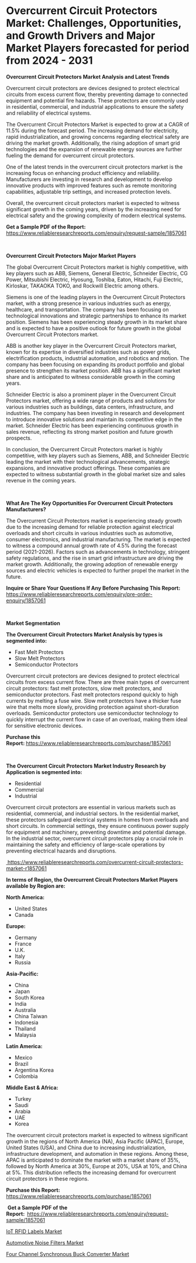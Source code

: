 <p><h1>Overcurrent Circuit Protectors Market: Challenges, Opportunities, and Growth Drivers and Major Market Players forecasted for period from 2024 - 2031</h1></p><p><strong>Overcurrent Circuit Protectors Market Analysis and Latest Trends</strong></p>
<p><p>Overcurrent circuit protectors are devices designed to protect electrical circuits from excess current flow, thereby preventing damage to connected equipment and potential fire hazards. These protectors are commonly used in residential, commercial, and industrial applications to ensure the safety and reliability of electrical systems.</p><p>The Overcurrent Circuit Protectors Market is expected to grow at a CAGR of 11.5% during the forecast period. The increasing demand for electricity, rapid industrialization, and growing concerns regarding electrical safety are driving the market growth. Additionally, the rising adoption of smart grid technologies and the expansion of renewable energy sources are further fueling the demand for overcurrent circuit protectors.</p><p>One of the latest trends in the overcurrent circuit protectors market is the increasing focus on enhancing product efficiency and reliability. Manufacturers are investing in research and development to develop innovative products with improved features such as remote monitoring capabilities, adjustable trip settings, and increased protection levels.</p><p>Overall, the overcurrent circuit protectors market is expected to witness significant growth in the coming years, driven by the increasing need for electrical safety and the growing complexity of modern electrical systems.</p></p>
<p><strong>Get a Sample PDF of the Report:&nbsp;</strong> <a href="https://www.reliableresearchreports.com/enquiry/request-sample/1857061">https://www.reliableresearchreports.com/enquiry/request-sample/1857061</a></p>
<p>&nbsp;</p>
<p><strong>Overcurrent Circuit Protectors Major Market Players</strong></p>
<p><p>The global Overcurrent Circuit Protectors market is highly competitive, with key players such as ABB, Siemens, General Electric, Schneider Electric, CG Power, Mitsubishi Electric, Hyosung, Toshiba, Eaton, Hitachi, Fuji Electric, Kirloskar, TAKAOKA TOKO, and Rockwill Electric among others. </p><p>Siemens is one of the leading players in the Overcurrent Circuit Protectors market, with a strong presence in various industries such as energy, healthcare, and transportation. The company has been focusing on technological innovations and strategic partnerships to enhance its market position. Siemens has been experiencing steady growth in its market share and is expected to have a positive outlook for future growth in the global Overcurrent Circuit Protectors market.</p><p>ABB is another key player in the Overcurrent Circuit Protectors market, known for its expertise in diversified industries such as power grids, electrification products, industrial automation, and robotics and motion. The company has been focusing on expanding its product portfolio and global presence to strengthen its market position. ABB has a significant market share and is anticipated to witness considerable growth in the coming years.</p><p>Schneider Electric is also a prominent player in the Overcurrent Circuit Protectors market, offering a wide range of products and solutions for various industries such as buildings, data centers, infrastructure, and industries. The company has been investing in research and development to introduce innovative solutions and maintain its competitive edge in the market. Schneider Electric has been experiencing continuous growth in sales revenue, reflecting its strong market position and future growth prospects.</p><p>In conclusion, the Overcurrent Circuit Protectors market is highly competitive, with key players such as Siemens, ABB, and Schneider Electric leading the market with their technological advancements, strategic expansions, and innovative product offerings. These companies are expected to witness substantial growth in the global market size and sales revenue in the coming years.</p></p>
<p>&nbsp;</p>
<p><strong>What Are The Key Opportunities For Overcurrent Circuit Protectors Manufacturers?</strong></p>
<p><p>The Overcurrent Circuit Protectors market is experiencing steady growth due to the increasing demand for reliable protection against electrical overloads and short circuits in various industries such as automotive, consumer electronics, and industrial manufacturing. The market is expected to witness a compound annual growth rate of 4.5% during the forecast period (2021-2026). Factors such as advancements in technology, stringent safety regulations, and the rise in smart grid infrastructure are driving the market growth. Additionally, the growing adoption of renewable energy sources and electric vehicles is expected to further propel the market in the future.</p></p>
<p><strong>Inquire or Share Your Questions If Any Before Purchasing This Report:</strong> <a href="https://www.reliableresearchreports.com/enquiry/pre-order-enquiry/1857061">https://www.reliableresearchreports.com/enquiry/pre-order-enquiry/1857061</a></p>
<p>&nbsp;</p>
<p><strong>Market Segmentation</strong></p>
<p><strong>The Overcurrent Circuit Protectors Market Analysis by types is segmented into:</strong></p>
<p><ul><li>Fast Melt Protectors</li><li>Slow Melt Protectors</li><li>Semiconductor Protectors</li></ul></p>
<p><p>Overcurrent circuit protectors are devices designed to protect electrical circuits from excess current flow. There are three main types of overcurrent circuit protectors: fast melt protectors, slow melt protectors, and semiconductor protectors. Fast melt protectors respond quickly to high currents by melting a fuse wire. Slow melt protectors have a thicker fuse wire that melts more slowly, providing protection against short-duration overloads. Semiconductor protectors use semiconductor technology to quickly interrupt the current flow in case of an overload, making them ideal for sensitive electronic devices.</p></p>
<p><strong>Purchase this Report:&nbsp;</strong><a href="https://www.reliableresearchreports.com/purchase/1857061">https://www.reliableresearchreports.com/purchase/1857061</a></p>
<p>&nbsp;</p>
<p><strong>The Overcurrent Circuit Protectors Market Industry Research by Application is segmented into:</strong></p>
<p><ul><li>Residential</li><li>Commercial</li><li>Industrial</li></ul></p>
<p><p>Overcurrent circuit protectors are essential in various markets such as residential, commercial, and industrial sectors. In the residential market, these protectors safeguard electrical systems in homes from overloads and short circuits. In commercial settings, they ensure continuous power supply for equipment and machinery, preventing downtime and potential damage. In the industrial sector, overcurrent circuit protectors play a crucial role in maintaining the safety and efficiency of large-scale operations by preventing electrical hazards and disruptions.</p></p>
<p><a href="https://www.reliableresearchreports.com/overcurrent-circuit-protectors-market-r1857061">&nbsp;https://www.reliableresearchreports.com/overcurrent-circuit-protectors-market-r1857061</a></p>
<p><strong>In terms of Region, the Overcurrent Circuit Protectors Market Players available by Region are:</strong></p>
<p>
    <p> <strong> North America: </strong>
        <ul>
            <li>United States</li>
            <li>Canada</li>
        </ul>
        </p> 
    <p> <strong> Europe: </strong>
        <ul>
            <li>Germany</li>
            <li>France</li>
            <li>U.K.</li>
            <li>Italy</li>
            <li>Russia</li>
        </ul>
        </p> 
    <p> <strong> Asia-Pacific: </strong>
        <ul>
            <li>China</li>
            <li>Japan</li>
            <li>South Korea</li>
            <li>India</li>
            <li>Australia</li>
            <li>China Taiwan</li>
            <li>Indonesia</li>
            <li>Thailand</li>
            <li>Malaysia</li>
        </ul>
        </p> 
    <p> <strong> Latin America: </strong>
        <ul>
            <li>Mexico</li>
            <li>Brazil</li>
            <li>Argentina Korea</li>
            <li>Colombia</li>
        </ul>
        </p> 
    <p> <strong> Middle East & Africa: </strong>
        <ul>
            <li>Turkey</li>
            <li>Saudi</li>
            <li>Arabia</li>
            <li>UAE</li>
            <li>Korea</li>
        </ul>
    </p>
    </p>
<p><p>The overcurrent circuit protectors market is expected to witness significant growth in the regions of North America (NA), Asia Pacific (APAC), Europe, United States (USA), and China due to increasing industrialization, infrastructure development, and automation in these regions. Among these, APAC is anticipated to dominate the market with a market share of 35%, followed by North America at 30%, Europe at 20%, USA at 10%, and China at 5%. This distribution reflects the increasing demand for overcurrent circuit protectors in these regions.</p></p>
<p><strong>Purchase this Report: </strong><a href="https://www.reliableresearchreports.com/purchase/1857061">https://www.reliableresearchreports.com/purchase/1857061</a></p>
<p>&nbsp;<strong>Get a Sample PDF of the Report:&nbsp;&nbsp;</strong><a href="https://www.reliableresearchreports.com/enquiry/request-sample/1857061">https://www.reliableresearchreports.com/enquiry/request-sample/1857061</a></p>
<p><strong></strong></p>
<p><p><a href="https://www.linkedin.com/pulse/iot-rfid-labels-market-size-reveals-best-marketing-channels-global-xlrpc">IoT RFID Labels Market</a></p><p><a href="https://www.linkedin.com/pulse/automotive-noise-filters-market-share-evolution-growth-trends-2024-d51oc">Automotive Noise Filters Market</a></p><p><a href="https://www.linkedin.com/pulse/four-channel-synchronous-buck-converter-market-key-successful-d8sjf">Four Channel Synchronous Buck Converter Market</a></p></p>